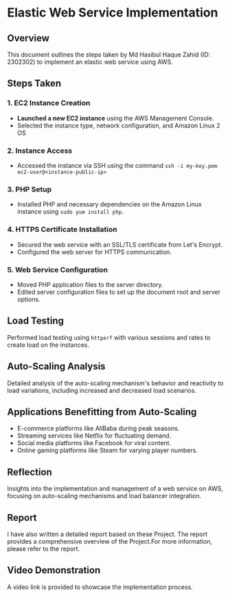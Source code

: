 # Elastic Web Service Implementation

## Overview
This document outlines the steps taken by Md Hasibul Haque Zahid (ID: 2302302) to implement an elastic web service using AWS.

## Steps Taken

### 1. EC2 Instance Creation
- **Launched a new EC2 instance** using the AWS Management Console.
- Selected the instance type, network configuration, and Amazon Linux 2 OS

### 2. Instance Access
- Accessed the instance via SSH using the command `ssh -i my-key.pem ec2-user@<instance-public-ip>`

### 3. PHP Setup
- Installed PHP and necessary dependencies on the Amazon Linux instance using `sudo yum install php`.

### 4. HTTPS Certificate Installation
- Secured the web service with an SSL/TLS certificate from Let's Encrypt.
- Configured the web server for HTTPS communication.

### 5. Web Service Configuration
- Moved PHP application files to the server directory.
- Edited server configuration files to set up the document root and server options.

## Load Testing
Performed load testing using `httperf` with various sessions and rates to create load on the instances.

## Auto-Scaling Analysis
Detailed analysis of the auto-scaling mechanism's behavior and reactivity to load variations, including increased and decreased load scenarios.

## Applications Benefitting from Auto-Scaling
- E-commerce platforms like AliBaba during peak seasons.
- Streaming services like Netflix for fluctuating demand.
- Social media platforms like Facebook for viral content.
- Online gaming platforms like Steam for varying player numbers.

## Reflection
Insights into the implementation and management of a web service on AWS, focusing on auto-scaling mechanisms and load balancer integration.

## Report
I have also written a detailed report based on these Project. The report provides a comprehensive overview of the Project.For more information, please refer to the report.

## Video Demonstration
A video link is provided to showcase the implementation process.
